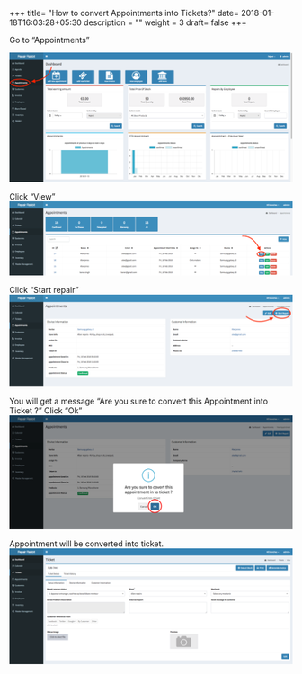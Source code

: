+++
title= "How to convert Appointments into Tickets?"
date= 2018-01-18T16:03:28+05:30
description = ""
weight = 3
draft= false
+++

Go to “Appointments”

![How to convert Appointments into Tickets?](/images/convert_appointment_int_ticket/convert_app_ticket_clickappointment.png)
                
Click “View” 
![How to convert Appointments into Tickets?](/images/convert_appointment_int_ticket/view_appointments-min.png) 
     
Click “Start repair”
![How to convert Appointments into Tickets?](/images/convert_appointment_int_ticket/start_repair-min.png) 
               
You will get a message “Are you sure to convert this Appointment into Ticket ?” Click “Ok” 
![How to convert Appointments into Tickets?](/images/convert_appointment_int_ticket/click_ok.png)              
            
Appointment will be converted into ticket.
![How to convert Appointments into Tickets?](/images/convert_appointment_int_ticket/appointment_converted_into_ticket.png)





























